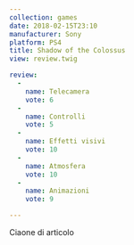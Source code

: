 ```yaml
---
collection: games
date: 2018-02-15T23:10
manufacturer: Sony
platform: PS4
title: Shadow of the Colossus
view: review.twig

review:
  -
    name: Telecamera
    vote: 6
  -
    name: Controlli
    vote: 5
  -
    name: Effetti visivi
    vote: 10
  -
    name: Atmosfera
    vote: 10
  -
    name: Animazioni
    vote: 9

---
```


Ciaone di articolo
